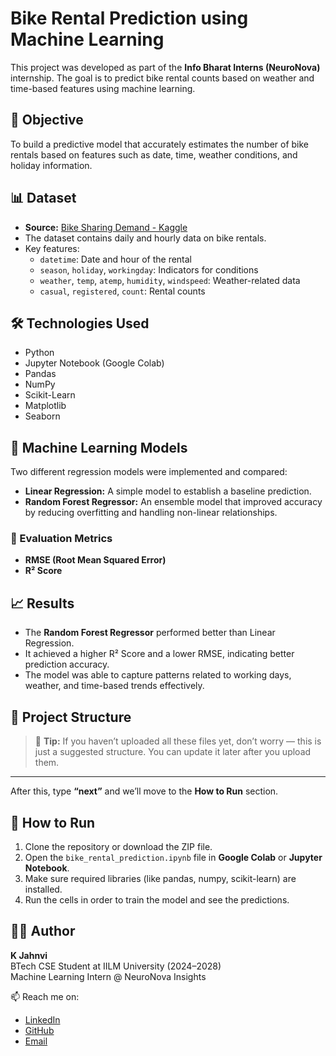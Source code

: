 # Bike Rental Prediction using Machine Learning
This project was developed as part of the **Info Bharat Interns (NeuroNova)** internship. The goal is to predict bike rental counts based on weather and time-based features using machine learning.
## 🎯 Objective

To build a predictive model that accurately estimates the number of bike rentals based on features such as date, time, weather conditions, and holiday information.

## 📊 Dataset

- **Source:** [Bike Sharing Demand - Kaggle](https://www.kaggle.com/c/bike-sharing-demand)
- The dataset contains daily and hourly data on bike rentals.
- Key features:
  - `datetime`: Date and hour of the rental
  - `season`, `holiday`, `workingday`: Indicators for conditions
  - `weather`, `temp`, `atemp`, `humidity`, `windspeed`: Weather-related data
  - `casual`, `registered`, `count`: Rental counts
 
## 🛠️ Technologies Used

- Python
- Jupyter Notebook (Google Colab)
- Pandas
- NumPy
- Scikit-Learn
- Matplotlib
- Seaborn

## 🧠 Machine Learning Models
Two different regression models were implemented and compared:

- **Linear Regression:** A simple model to establish a baseline prediction.
- **Random Forest Regressor:** An ensemble model that improved accuracy by reducing overfitting and handling non-linear relationships.

### 📏 Evaluation Metrics
- **RMSE (Root Mean Squared Error)**
- **R² Score**

## 📈 Results

- The **Random Forest Regressor** performed better than Linear Regression.
- It achieved a higher R² Score and a lower RMSE, indicating better prediction accuracy.
- The model was able to capture patterns related to working days, weather, and time-based trends effectively.

## 📁 Project Structure


> 📌 **Tip:** If you haven’t uploaded all these files yet, don’t worry — this is just a suggested structure. You can update it later after you upload them.

---

After this, type **“next”** and we’ll move to the **How to Run** section.

## 🚀 How to Run

1. Clone the repository or download the ZIP file.
2. Open the `bike_rental_prediction.ipynb` file in **Google Colab** or **Jupyter Notebook**.
3. Make sure required libraries (like pandas, numpy, scikit-learn) are installed.
4. Run the cells in order to train the model and see the predictions.

## 🙋‍♀️ Author

**K Jahnvi**  
BTech CSE Student at IILM University (2024–2028)  
Machine Learning Intern @ NeuroNova Insights  

📫 Reach me on:  
- [LinkedIn](http://www.linkedin.com/in/jahnavi16006) 
- [GitHub](https://github.com/jahnvi16k)  
- [Email](mailto:your-email@example.com) 







